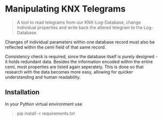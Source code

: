 # Manipulating KNX Telegrams
 
  > A tool to read telegrams from our KNX-Log-Database, change individual properties and write back the altered telegram to the Log-Database.
  
Changes of individual parameters within one database record must also be reflected within the cemi field of that same record. 

Consistency check is required, since the database itself is purely designed - it holds redundant data.
Besides the information encoded within the entire cemi, most properties are listed again seperately. This is done so that research with the data becomes more easy, allowing for quicker understanding and human readability.

## Installation

In your Python virtual environment use
  > pip install -r requirements.txt
